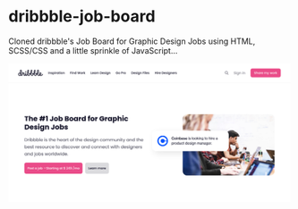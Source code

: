 # dribbble-job-board
Cloned dribbble's Job Board for Graphic Design Jobs
using HTML, SCSS/CSS and a little sprinkle of JavaScript...

![alt text](screenshot.png)
